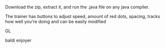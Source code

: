 Download the zip, extract it, and run the .java file on any java compiler.

The trainer has buttons to adjust speed, amount of red dots, spacing, tracks how well you're doing and can be easily modified

GL

baldi enjoyer
